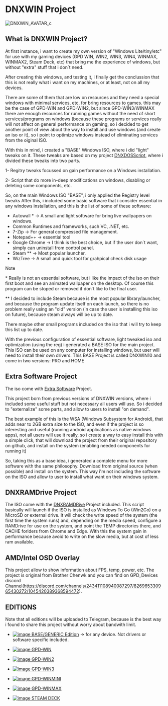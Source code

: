 # DNXWIN Project

![DNXWIN_AVATAR_c](https://github.com/Deen0X/DNXWIN/assets/3720302/3a44af6d-6a55-4b2e-85b6-9e823f769ca2)

## What is DNXWIN Project?
At first instance, i want to create my own version of "Windows Lite/tiny/etc" for use with my gaming devices (GPD WIN, WIN2, WIN3, WIN4, WINMAX, WINMAX2, Steam Deck, etc) that bring me the experience of windows, but without "extra" stuff that i don´t need.

After creating this windows, and testing it, i finally get the conclussion that this is not really what i want on my machines, or at least, not on all my devices.

There are some of them that are low on resources and they need a special windows with minimal services, etc, for bring resources to games. this may be the case of GPD-WIN and GPD-WIN2, but since GPD-WIN3/WINMAX there are enough resources for running games without the need of short services/programs on windows (because these programs or services really will not affect on general performance on gaming, so i decided to get another point of view about the way to install and use windows (and create an iso or it), so i point to optimize windows instead of eliminating services from the oiginal ISO.

With this in mind, i created a "BASE" Windows ISO, where i did "light" tweaks on it. These tweaks are based on my project [DNXDOSScript](https://github.com/Deen0X/DNXDOScript), where i divided these tweaks into two parts.

1- Regitry tweaks focussed on gain performance on a Windows installation.

2- Script that do more in-deep modifications on windows, disabling or deleting some components, etc.

So, on the main Windows ISO "BASE", i only applied the Registry level tweaks
After this, i included some basic software that i consider essential in any windows installation, and this is the list of some of these software:
- Autowall \* -> A small and light software for bring live wallpapers on windows.
- Common Runtimes and frameworks, such VC, .NET, etc.
- 7-Zip -> For general compressed file management.
- Notepad++ -> essential tool
- Google Chrome -> I think is the best choice, but if the user don´t want, simply can uninstall from control panel.
- Steam \*\* -> Most popular launcher.
- WizTree -> A small and quick tool for grahpical check disk usage

>[!NOTE]
>\* Really is not an essential software, but i like the impact of the iso on their first boot and see an animated wallpaper on the desktop. Of course this program can be stoped or removed if don´t like to the final user.
>
>\*\* I decided to include Steam because is the most popular library/launcher, and because the program update itself on each launch, so there is no problem really using an "old" version (in case the user is installing this iso on future), because steam always will be up to date.

There maybe other small programs included on the iso that i will try to keep this list up to date.

With the previous configuration of essential software, light tweaked iso and optimization (using the reg) i generated a BASE ISO for the main project. This ISO can be used on any computer for installing windows, but user will need to install their own drivers.
This BASE Project is called DNXWIN10 and come in two versions: PRO and HOME

## Extra Software Project

The iso come with [Extra Software](https://github.com/Deen0X/DNXExtraSoftware) Project.

This project born from previous versions of DNXWIN versions, where i included some useful stuff but not necessary all users will use. So i decided to "externalize" some parts, and allow to users to install "on demand".

The best example of this is the WSA (Windows Subsystem for Android), that adds near to 2GB extra size to the ISO, and even if the project is so interesting and useful (running android applications as native windows apps), not all users will use it really, so i create a way to easy install this with a simple click, that will download the project from their original repository on github, and install on the system (enabling needed components for running it)

So, taking this as a base idea, i generated a complete menu for more software with the same philosophy. Download from original source (when possible) and install on the system. This way i'm not including the software on the ISO and allow to user to install what want on their windows system.

## DNXRAMDrive Project

The ISO come with the [DNXRAMDRive](https://github.com/Deen0X/DNXRamDrive) Project included. This script basically will launch if the ISO is installed as Windows To Go (Win2Go) on a MicroSD or external drive. It will check the write speed of the system (the first time the system runs) and, depending on the media speed, configure a RAMDrive for use on the system, and point the TEMP directories there, and CACHE forlders from Chrome and Edge. With this the system gain in performance because avoid to write on the slow media, but at cost of less ram available.

## AMD/Intel OSD Overlay

This project allow to show information about FPS, temp, power, etc. The project is original from Brother Chenwk and you can find on GPD_Devices discord Channel(https://discord.com/channels/243411108940087297/826965330965430272/1045420389368594472).


## EDITIONS
Note that all editions will be uploaded to Telegram, because is the best way i found to share this project without worry about bandwith limit.

* [![image](https://github.com/Deen0X/DNXWIN/assets/3720302/483cac8c-1831-4744-87fe-d44ea81dc7b8) BASE/GENERIC Edition](https://github.com/Deen0X/DNXWIN/tree/main/BASE_GEN_EDITION) -> for any device. Not drivers or software specific included.

* [![image](https://github.com/Deen0X/DNXWIN/assets/3720302/38e0d5c1-91ec-4fb8-b291-75380dc523eb) GPD-WIN](https://github.com/Deen0X/DNXWIN/tree/main/GPDWIN)

* [![image](https://github.com/Deen0X/DNXWIN/assets/3720302/c295a2ee-4f85-4923-9e28-0f4252460baa) GPD-WIN2](https://github.com/Deen0X/DNXWIN/tree/main/GPDWIN2)

* [![image](https://github.com/Deen0X/DNXWIN/assets/3720302/336ad51a-0595-4d9a-be44-0aa305af0d53) GPD-WIN3](https://github.com/Deen0X/DNXWIN/tree/main/GPDWIN3)

* [![image](https://github.com/user-attachments/assets/6b24fd06-e331-44dd-81f8-fb297cd98c2b) GPD-WINMINI](https://github.com/Deen0X/DNXWIN/tree/main/GPDWINMINI)

* [![image](https://github.com/user-attachments/assets/55eaef37-f99b-46d3-a7e7-aa387a56b1fb) GPD-WINMAX](https://github.com/Deen0X/DNXWIN/tree/main/GPDWINMAX)

* [![image](https://github.com/Deen0X/DNXWIN/assets/3720302/385ed081-feee-497f-ab5a-cea44dfdc4e3) STEAM DECK](https://github.com/Deen0X/DNXWIN/tree/main/STEAMDECK)
